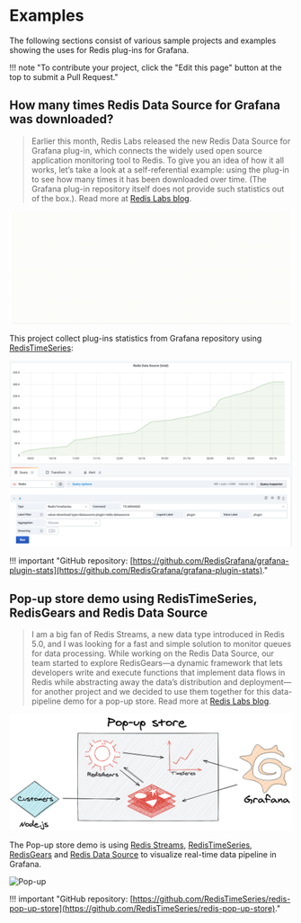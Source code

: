 # Examples

The following sections consist of various sample projects and examples showing the uses for Redis plug-ins for Grafana.

!!! note "To contribute your project, click the "Edit this page" button at the top to submit a Pull Request."

## How many times Redis Data Source for Grafana was downloaded?

> Earlier this month, Redis Labs released the new Redis Data Source for Grafana plug-in, which connects the widely used open source application monitoring tool to Redis. To give you an idea of how it all works, let’s take a look at a self-referential example: using the plug-in to see how many times it has been downloaded over time. (The Grafana plug-in repository itself does not provide such statistics out of the box.). Read more at [Redis Labs blog](https://redislabs.com/blog/how-to-use-the-new-redis-data-source-for-grafana-plug-in/).

<img src="images/redis-grafana-stats.gif" alt="How many times Redis Data Source for Grafana was downloaded?"/>

This project collect plug-ins statistics from Grafana repository using [RedisTimeSeries](https://oss.redislabs.com/redistimeseries/):

![Stats](https://raw.githubusercontent.com/RedisGrafana/grafana-plugin-stats/master/images/redis-datasource-stats.png)

!!! important "GitHub repository: [https://github.com/RedisGrafana/grafana-plugin-stats](https://github.com/RedisGrafana/grafana-plugin-stats)."

## Pop-up store demo using RedisTimeSeries, RedisGears and Redis Data Source

> I am a big fan of Redis Streams, a new data type introduced in Redis 5.0, and I was looking for a fast and simple solution to monitor queues for data processing. While working on the Redis Data Source, our team started to explore RedisGears—a dynamic framework that lets developers write and execute functions that implement data flows in Redis while abstracting away the data’s distribution and deployment—for another project and we decided to use them together for this data-pipeline demo for a pop-up store. Read more at [Redis Labs blog](https://redislabs.com/blog/3-real-life-apps-built-with-redis-data-source-for-grafana/).

<img src="images/redis-pop-up-store.png" alt="Redis Pop-up store"/>

The Pop-up store demo is using [Redis Streams](https://redis.io/topics/streams-intro), [RedisTimeSeries](https://oss.redislabs.com/redistimeseries/), [RedisGears](https://oss.redislabs.com/redisgears/) and [Redis Data Source](https://github.com/RedisTimeSeries/grafana-redis-datasource) to visualize real-time data pipeline in Grafana.

![Pop-up](https://raw.githubusercontent.com/RedisTimeSeries/redis-pop-up-store/master/images/pop-up.gif)

!!! important "GitHub repository: [https://github.com/RedisTimeSeries/redis-pop-up-store](https://github.com/RedisTimeSeries/redis-pop-up-store)."
